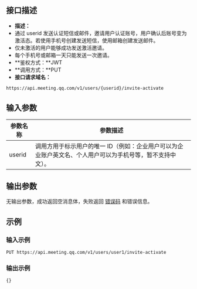 ## 接口描述
- **描述：**
 - 通过 userid 发送认证短信或邮件，邀请用户认证账号，用户确认后账号变为激活态。若使用手机号创建发送短信，使用邮箱创建发送邮件。
 - 仅未激活的用户能够成功发送激活邀请。
 - 每个手机号或邮箱一天只能发送一次邀请。
- **鉴权方式：**JWT
- **调用方式：**PUT 
- **接口请求域名：**
```html
https://api.meeting.qq.com/v1/users/{userid}/invite-activate
```


## 输入参数

| 参数名称 | 参数描述 | 
|---------|---------|
| userid | 调用方用于标示用户的唯一 ID（例如：企业用户可以为企业账户英文名、个人用户可以为手机号等，暂不支持中文）。 | 

	
	

## 输出参数
无输出参数，成功返回空消息体，失败返回 [错误码](https://cloud.tencent.com/document/product/1095/43704) 和错误信息。


## 示例
### 输入示例

```plaintext
PUT https://api.meeting.qq.com/v1/users/user1/invite-activate
```


### 输出示例

```plaintext
{}
```

